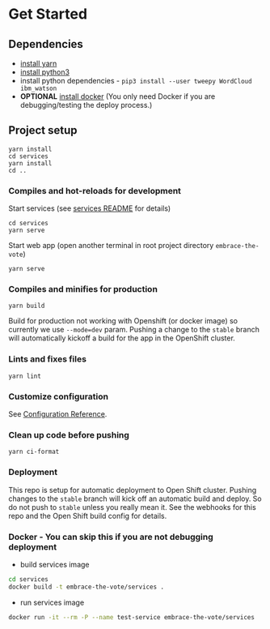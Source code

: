 # Get Started

## Dependencies

- [install yarn](https://yarnpkg.com/lang/en/docs/cli/install/)
- [install python3](https://realpython.com/installing-python/)
- install python dependencies - `pip3 install --user tweepy WordCloud ibm_watson`
- **OPTIONAL** [install docker](https://docs.docker.com/get-docker/) (You only need Docker if you are debugging/testing the deploy process.)

## Project setup

```
yarn install
cd services
yarn install
cd ..
```

### Compiles and hot-reloads for development

Start services (see [services README](services/README.md) for details)

```
cd services
yarn serve
```

Start web app (open another terminal in root project directory `embrace-the-vote`)

```
yarn serve
```

### Compiles and minifies for production

```
yarn build
```

Build for production not working with Openshift (or docker image) so currently we use `--mode=dev` param.
Pushing a change to the `stable` branch will automatically kickoff a build for the app in the OpenShift cluster.

### Lints and fixes files

```
yarn lint
```

### Customize configuration

See [Configuration Reference](https://cli.vuejs.org/config/).

### Clean up code before pushing

```
yarn ci-format
```

### Deployment

This repo is setup for automatic deployment to Open Shift cluster. Pushing changes to the `stable` branch will kick off an automatic build and deploy. So do not push to `stable` unless you really mean it. See the webhooks for this repo and the Open Shift build config for details.

### Docker - You can skip this if you are not debugging deployment

- build services image

```sh
cd services
docker build -t embrace-the-vote/services .
```

- run services image

```sh
docker run -it --rm -P --name test-service embrace-the-vote/services
```
